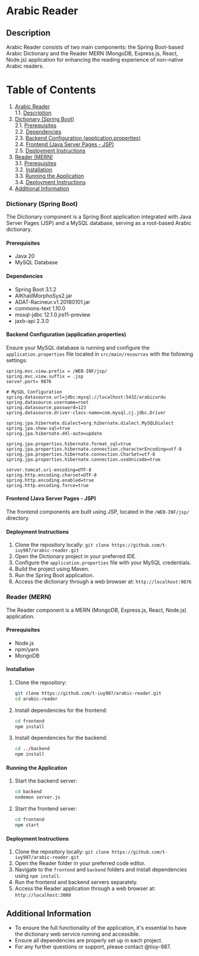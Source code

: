 # Arabic Reader

## Description
Arabic Reader consists of two main components: the Spring Boot-based Arabic Dictionary and the Reader MERN (MongoDB, Express.js, React, Node.js) application for enhancing the reading experience of non-native Arabic readers.

# Table of Contents

1. [Arabic Reader](#arabic-reader)  
    1.1. [Description](#description)
2. [Dictionary (Spring Boot)](#dictionary-spring-boot)  
    2.1. [Prerequisites](#prerequisites)  
    2.2. [Dependencies](#dependencies)  
    2.3. [Backend Configuration (application.properties)](#backend-configuration-applicationproperties)  
    2.4. [Frontend (Java Server Pages - JSP)](#frontend-java-server-pages---jsp)  
    2.5. [Deployment Instructions](#deployment-instructions)
3. [Reader (MERN)](#reader-mern)  
    3.1. [Prerequisites](#prerequisites-1)  
    3.2. [Installation](#installation)  
    3.3. [Running the Application](#running-the-application)  
    3.4. [Deployment Instructions](#deployment-instructions-1)  
4. [Additional Information](#additional-information)


### Dictionary (Spring Boot)
The Dictionary component is a Spring Boot application integrated with Java Server Pages (JSP) and a MySQL database, serving as a root-based Arabic dictionary.

#### Prerequisites
- Java 20
- MySQL Database

#### Dependencies
- Spring Boot 3.1.2
- AlKhalilMorphoSys2.jar
- ADAT-Racineur.v1.20180101.jar
- commons-text 1.10.0
- mssql-jdbc 12.1.0.jre11-preview
- jaxb-api 2.3.0

#### Backend Configuration (application.properties)
Ensure your MySQL database is running and configure the `application.properties` file located in `src/main/resources` with the following settings:

```properties
spring.mvc.view.prefix = /WEB-INF/jsp/
spring.mvc.view.suffix = .jsp
server.port= 9876

# MySQL Configuration
spring.datasource.url=jdbc:mysql://localhost:5432/arabicurdu
spring.datasource.username=root
spring.datasource.password=123
spring.datasource.driver-class-name=com.mysql.cj.jdbc.Driver

spring.jpa.hibernate.dialect=org.hibernate.dialect.MySQLDialect
spring.jpa.show-sql=true
spring.jpa.hibernate.ddl-auto=update

spring.jpa.properties.hibernate.format_sql=true
spring.jpa.properties.hibernate.connection.characterEncoding=utf-8
spring.jpa.properties.hibernate.connection.CharSet=utf-8
spring.jpa.properties.hibernate.connection.useUnicode=true

server.tomcat.uri-encoding=UTF-8
spring.http.encoding.charset=UTF-8
spring.http.encoding.enabled=true
spring.http.encoding.force=true

```
#### Frontend (Java Server Pages - JSP)
The frontend components are built using JSP, located in the `/WEB-INF/jsp/` directory.

#### Deployment Instructions
1. Clone the repository locally: `git clone https://github.com/t-iuy987/arabic-reader.git`
2. Open the Dictionary project in your preferred IDE.
3. Configure the `application.properties` file with your MySQL credentials.
4. Build the project using Maven.
5. Run the Spring Boot application.
6. Access the dictionary through a web browser at: `http://localhost:9876`

### Reader (MERN)
The Reader component is a MERN (MongoDB, Express.js, React, Node.js) application.

#### Prerequisites
- Node.js
- npm/yarn
- MongoDB
#### Installation

1. Clone the repository:

    ```bash
    git clone https://github.com/t-iuy987/arabic-reader.git
    cd arabic-reader
    ```

2. Install dependencies for the frontend:

    ```bash
    cd frontend
    npm install
    ```

3. Install dependencies for the backend:

    ```bash
    cd ../backend
    npm install
    ```
#### Running the Application

1. Start the backend server:

    ```bash
    cd backend
    nodemon server.js
    ```

2. Start the frontend server:

    ```bash
    cd frontend
    npm start
    ```
#### Deployment Instructions
1. Clone the repository locally: `git clone https://github.com/t-iuy987/arabic-reader.git`
2. Open the Reader folder in your preferred code editor.
3. Navigate to the `frontend` and `backend` folders and install dependencies using `npm install`.
4. Run the frontend and backend servers separately.
5. Access the Reader application through a web browser at: `http://localhost:3000`

## Additional Information
- To ensure the full functionality of the application, it's essential to have the dictionary web service running and accessible.
- Ensure all dependencies are properly set up in each project.
- For any further questions or support, please contact @tiuy-987.
